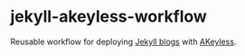 # jekyll-akeyless-workflow

Reusable workflow for deploying [Jekyll blogs](https://jekyllrb.com/) with [AKeyless](https://akeyless.io).
